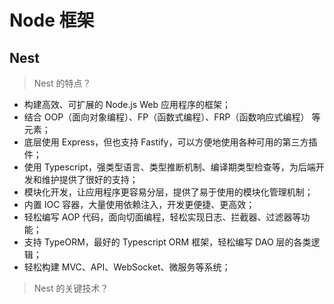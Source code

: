 # Node 框架

## Nest

> Nest 的特点？

* 构建高效、可扩展的 Node.js Web 应用程序的框架；
* 结合 OOP（面向对象编程）、FP（函数式编程）、FRP（函数响应式编程） 等元素；
* 底层使用 Express，但也支持 Fastify，可以方便地使用各种可用的第三方插件；
* 使用 Typescript，强类型语言、类型推断机制、编译期类型检查等，为后端开发和维护提供了很好的支持；
* 模块化开发，让应用程序更容易分层，提供了易于使用的模块化管理机制；
* 内置 IOC 容器，大量使用依赖注入，开发更便捷、更高效；
* 轻松编写 AOP 代码，面向切面编程，轻松实现日志、拦截器、过滤器等功能；
* 支持 TypeORM，最好的 Typescript ORM 框架，轻松编写 DAO 层的各类逻辑；
* 轻松构建 MVC、API、WebSocket、微服务等系统；

> Nest 的关键技术？